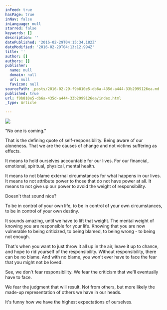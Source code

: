 ```yaml
---
inFeed: true
hasPage: true
inNav: false
inLanguage: null
starred: false
keywords: []
description: ''
datePublished: '2016-02-29T04:15:34.182Z'
dateModified: '2016-02-29T04:13:12.994Z'
title: ''
author: []
authors: []
publisher:
  name: null
  domain: null
  url: null
  favicon: null
sourcePath: _posts/2016-02-29-f9b810e5-db6a-435d-a444-33b2999126ea.md
published: true
url: f9b810e5-db6a-435d-a444-33b2999126ea/index.html
_type: Article

---
```

![](https://the-grid-user-content.s3-us-west-2.amazonaws.com/3868b00e-42d0-4e9d-846f-1c6c217a7300.png)

"No one is coming."

That is the defining quote of self-responsibility. Being aware of our aloneness. That we are the causes of change and not victims suffering as effects.

It means to hold ourselves accountable for our lives. For our financial, emotional, spiritual, physical, mental health.

It means to not blame external circumstances for what happens in our lives. It means to not attribute power to those that do not have power at all. It means to not give up our power to avoid the weight of responsibility.

Doesn't that sound nice?

To be in control of your own life, to be in control of your own circumstances, to be in control of your own destiny. 

It sounds amazing, until we have to lift that weight. The mental weight of knowing you are responsible for your life. Knowing that you are now vulnerable to being criticized, to being blamed, to being wrong - to being not enough.

That's when you want to just throw it all up in the air, leave it up to chance, and hope to rid yourself of the responsibility. Without responsibility, there can be no blame. And with no blame, you won't ever have to face the fear that you might not be loved.

See, we don't fear responsibility. We fear the criticism that we'll eventually have to face.

We fear the judgment that will result. Not from others, but more likely the made-up representation of others we have in our heads.

It's funny how we have the highest expectations of ourselves.